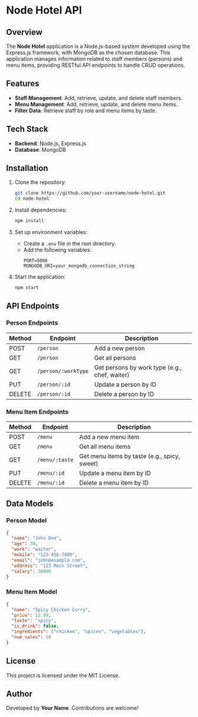 # Node Hotel API

## Overview
The **Node Hotel** application is a Node.js-based system developed using the Express.js framework, with MongoDB as the chosen database. This application manages information related to staff members (persons) and menu items, providing RESTful API endpoints to handle CRUD operations.

## Features
- **Staff Management**: Add, retrieve, update, and delete staff members.
- **Menu Management**: Add, retrieve, update, and delete menu items.
- **Filter Data**: Retrieve staff by role and menu items by taste.

## Tech Stack
- **Backend**: Node.js, Express.js
- **Database**: MongoDB

## Installation

1. Clone the repository:
   ```bash
   git clone https://github.com/your-username/node-hotel.git
   cd node-hotel
   ```

2. Install dependencies:
   ```bash
   npm install
   ```

3. Set up environment variables:
   - Create a `.env` file in the root directory.
   - Add the following variables:
     ```env
     PORT=5000
     MONGODB_URI=your_mongodb_connection_string
     ```

4. Start the application:
   ```bash
   npm start
   ```

## API Endpoints

### Person Endpoints

| Method | Endpoint          | Description                          |
|--------|------------------|--------------------------------------|
| POST   | `/person`        | Add a new person                    |
| GET    | `/person`        | Get all persons                     |
| GET    | `/person/:workType` | Get persons by work type (e.g., chef, waiter) |
| PUT    | `/person/:id`    | Update a person by ID               |
| DELETE | `/person/:id`    | Delete a person by ID               |

### Menu Item Endpoints

| Method | Endpoint          | Description                          |
|--------|------------------|--------------------------------------|
| POST   | `/menu`         | Add a new menu item                 |
| GET    | `/menu`         | Get all menu items                   |
| GET    | `/menu/:taste`  | Get menu items by taste (e.g., spicy, sweet) |
| PUT    | `/menu/:id`     | Update a menu item by ID            |
| DELETE | `/menu/:id`     | Delete a menu item by ID            |

## Data Models

### Person Model
```json
{
  "name": "John Doe",
  "age": 30,
  "work": "waiter",
  "mobile": "123-456-7890",
  "email": "john@example.com",
  "address": "123 Main Street",
  "salary": 30000
}
```

### Menu Item Model
```json
{
  "name": "Spicy Chicken Curry",
  "price": 12.99,
  "taste": "spicy",
  "is_drink": false,
  "ingredients": ["chicken", "spices", "vegetables"],
  "num_sales": 50
}
```

## License
This project is licensed under the MIT License.

## Author
Developed by **Your Name**. Contributions are welcome!
